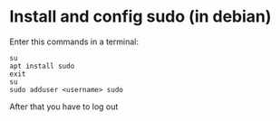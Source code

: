 # Install and config sudo (in debian)

Enter this commands in a terminal:
```
su
apt install sudo
exit
su
sudo adduser <username> sudo
```

After that you have to log out
